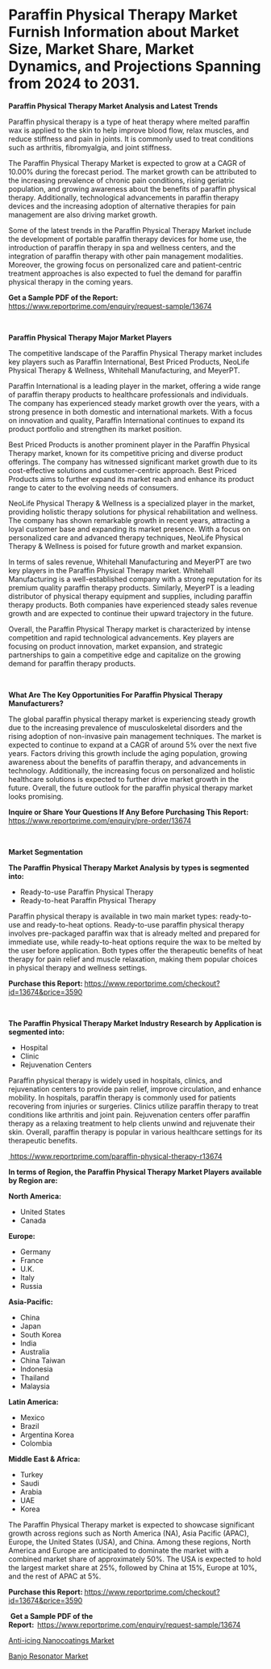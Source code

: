 <p><h1>Paraffin Physical Therapy Market Furnish Information about Market Size, Market Share, Market Dynamics, and Projections Spanning from 2024 to 2031.</h1></p><p><strong>Paraffin Physical Therapy Market Analysis and Latest Trends</strong></p>
<p><p>Paraffin physical therapy is a type of heat therapy where melted paraffin wax is applied to the skin to help improve blood flow, relax muscles, and reduce stiffness and pain in joints. It is commonly used to treat conditions such as arthritis, fibromyalgia, and joint stiffness.</p><p>The Paraffin Physical Therapy Market is expected to grow at a CAGR of 10.00% during the forecast period. The market growth can be attributed to the increasing prevalence of chronic pain conditions, rising geriatric population, and growing awareness about the benefits of paraffin physical therapy. Additionally, technological advancements in paraffin therapy devices and the increasing adoption of alternative therapies for pain management are also driving market growth.</p><p>Some of the latest trends in the Paraffin Physical Therapy Market include the development of portable paraffin therapy devices for home use, the introduction of paraffin therapy in spa and wellness centers, and the integration of paraffin therapy with other pain management modalities. Moreover, the growing focus on personalized care and patient-centric treatment approaches is also expected to fuel the demand for paraffin physical therapy in the coming years.</p></p>
<p><strong>Get a Sample PDF of the Report:&nbsp;</strong> <a href="https://www.reportprime.com/enquiry/request-sample/13674">https://www.reportprime.com/enquiry/request-sample/13674</a></p>
<p>&nbsp;</p>
<p><strong>Paraffin Physical Therapy Major Market Players</strong></p>
<p><p>The competitive landscape of the Paraffin Physical Therapy market includes key players such as Paraffin International, Best Priced Products, NeoLife Physical Therapy & Wellness, Whitehall Manufacturing, and MeyerPT. </p><p>Paraffin International is a leading player in the market, offering a wide range of paraffin therapy products to healthcare professionals and individuals. The company has experienced steady market growth over the years, with a strong presence in both domestic and international markets. With a focus on innovation and quality, Paraffin International continues to expand its product portfolio and strengthen its market position.</p><p>Best Priced Products is another prominent player in the Paraffin Physical Therapy market, known for its competitive pricing and diverse product offerings. The company has witnessed significant market growth due to its cost-effective solutions and customer-centric approach. Best Priced Products aims to further expand its market reach and enhance its product range to cater to the evolving needs of consumers.</p><p>NeoLife Physical Therapy & Wellness is a specialized player in the market, providing holistic therapy solutions for physical rehabilitation and wellness. The company has shown remarkable growth in recent years, attracting a loyal customer base and expanding its market presence. With a focus on personalized care and advanced therapy techniques, NeoLife Physical Therapy & Wellness is poised for future growth and market expansion.</p><p>In terms of sales revenue, Whitehall Manufacturing and MeyerPT are two key players in the Paraffin Physical Therapy market. Whitehall Manufacturing is a well-established company with a strong reputation for its premium quality paraffin therapy products. Similarly, MeyerPT is a leading distributor of physical therapy equipment and supplies, including paraffin therapy products. Both companies have experienced steady sales revenue growth and are expected to continue their upward trajectory in the future. </p><p>Overall, the Paraffin Physical Therapy market is characterized by intense competition and rapid technological advancements. Key players are focusing on product innovation, market expansion, and strategic partnerships to gain a competitive edge and capitalize on the growing demand for paraffin therapy products.</p></p>
<p>&nbsp;</p>
<p><strong>What Are The Key Opportunities For Paraffin Physical Therapy Manufacturers?</strong></p>
<p><p>The global paraffin physical therapy market is experiencing steady growth due to the increasing prevalence of musculoskeletal disorders and the rising adoption of non-invasive pain management techniques. The market is expected to continue to expand at a CAGR of around 5% over the next five years. Factors driving this growth include the aging population, growing awareness about the benefits of paraffin therapy, and advancements in technology. Additionally, the increasing focus on personalized and holistic healthcare solutions is expected to further drive market growth in the future. Overall, the future outlook for the paraffin physical therapy market looks promising.</p></p>
<p><strong>Inquire or Share Your Questions If Any Before Purchasing This Report:</strong> <a href="https://www.reportprime.com/enquiry/pre-order/13674">https://www.reportprime.com/enquiry/pre-order/13674</a></p>
<p>&nbsp;</p>
<p><strong>Market Segmentation</strong></p>
<p><strong>The Paraffin Physical Therapy Market Analysis by types is segmented into:</strong></p>
<p><ul><li>Ready-to-use Paraffin Physical Therapy</li><li>Ready-to-heat Paraffin Physical Therapy</li></ul></p>
<p><p>Paraffin physical therapy is available in two main market types: ready-to-use and ready-to-heat options. Ready-to-use paraffin physical therapy involves pre-packaged paraffin wax that is already melted and prepared for immediate use, while ready-to-heat options require the wax to be melted by the user before application. Both types offer the therapeutic benefits of heat therapy for pain relief and muscle relaxation, making them popular choices in physical therapy and wellness settings.</p></p>
<p><strong>Purchase this Report:&nbsp;</strong><a href="https://www.reportprime.com/checkout?id=13674&price=3590">https://www.reportprime.com/checkout?id=13674&price=3590</a></p>
<p>&nbsp;</p>
<p><strong>The Paraffin Physical Therapy Market Industry Research by Application is segmented into:</strong></p>
<p><ul><li>Hospital</li><li>Clinic</li><li>Rejuvenation Centers</li></ul></p>
<p><p>Paraffin physical therapy is widely used in hospitals, clinics, and rejuvenation centers to provide pain relief, improve circulation, and enhance mobility. In hospitals, paraffin therapy is commonly used for patients recovering from injuries or surgeries. Clinics utilize paraffin therapy to treat conditions like arthritis and joint pain. Rejuvenation centers offer paraffin therapy as a relaxing treatment to help clients unwind and rejuvenate their skin. Overall, paraffin therapy is popular in various healthcare settings for its therapeutic benefits.</p></p>
<p><a href="https://www.reportprime.com/paraffin-physical-therapy-r13674">&nbsp;https://www.reportprime.com/paraffin-physical-therapy-r13674</a></p>
<p><strong>In terms of Region, the Paraffin Physical Therapy Market Players available by Region are:</strong></p>
<p>
    <p> <strong> North America: </strong>
        <ul>
            <li>United States</li>
            <li>Canada</li>
        </ul>
        </p> 
    <p> <strong> Europe: </strong>
        <ul>
            <li>Germany</li>
            <li>France</li>
            <li>U.K.</li>
            <li>Italy</li>
            <li>Russia</li>
        </ul>
        </p> 
    <p> <strong> Asia-Pacific: </strong>
        <ul>
            <li>China</li>
            <li>Japan</li>
            <li>South Korea</li>
            <li>India</li>
            <li>Australia</li>
            <li>China Taiwan</li>
            <li>Indonesia</li>
            <li>Thailand</li>
            <li>Malaysia</li>
        </ul>
        </p> 
    <p> <strong> Latin America: </strong>
        <ul>
            <li>Mexico</li>
            <li>Brazil</li>
            <li>Argentina Korea</li>
            <li>Colombia</li>
        </ul>
        </p> 
    <p> <strong> Middle East & Africa: </strong>
        <ul>
            <li>Turkey</li>
            <li>Saudi</li>
            <li>Arabia</li>
            <li>UAE</li>
            <li>Korea</li>
        </ul>
    </p>
    </p>
<p><p>The Paraffin Physical Therapy market is expected to showcase significant growth across regions such as North America (NA), Asia Pacific (APAC), Europe, the United States (USA), and China. Among these regions, North America and Europe are anticipated to dominate the market with a combined market share of approximately 50%. The USA is expected to hold the largest market share at 25%, followed by China at 15%, Europe at 10%, and the rest of APAC at 5%.</p></p>
<p><strong>Purchase this Report: </strong><a href="https://www.reportprime.com/checkout?id=13674&price=3590">https://www.reportprime.com/checkout?id=13674&price=3590</a></p>
<p>&nbsp;<strong>Get a Sample PDF of the Report:&nbsp;&nbsp;</strong><a href="https://www.reportprime.com/enquiry/request-sample/13674">https://www.reportprime.com/enquiry/request-sample/13674</a></p>
<p><strong></strong></p>
<p><p><a href="https://www.linkedin.com/pulse/anti-icing-nanocoatings-market-challenges-opportunities-2ub7f">Anti-icing Nanocoatings Market</a></p><p><a href="https://issuu.com/reportprime-2/docs/banjo-resonator-market-size-2030.pptx">Banjo Resonator Market</a></p></p>